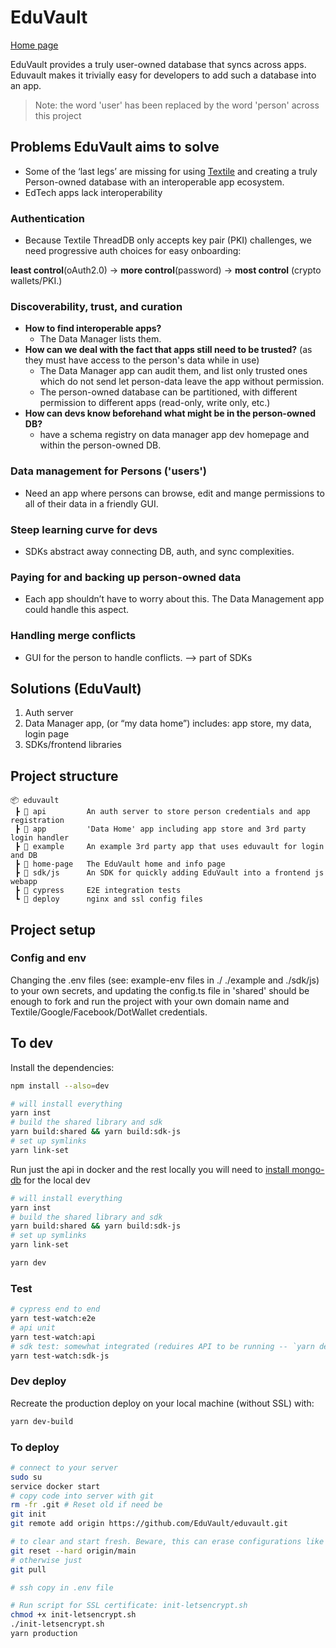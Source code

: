 # EduVault

[Home page](https://eduvault.org)

EduVault provides a truly user-owned database that syncs across apps.
Eduvault makes it trivially easy for developers to add such a database into an app.

> Note: the word 'user' has been replaced by the word 'person' across this project

## Problems EduVault aims to solve

- Some of the ‘last legs’ are missing for using [Textile](textile.io) and creating a truly Person-owned database with an interoperable app ecosystem.
- EdTech apps lack interoperability

### Authentication

- Because Textile ThreadDB only accepts key pair (PKI) challenges, we need progressive auth choices for easy onboarding:

**least control**(oAuth2.0) -> **more control**(password) -> **most control** (crypto wallets/PKI.)

### Discoverability, trust, and curation

- **How to find interoperable apps?**
  - The Data Manager lists them.
- **How can we deal with the fact that apps still need to be trusted?** (as they must have access to the person's data while in use)
  - The Data Manager app can audit them, and list only trusted ones which do not send let person-data leave the app without permission.
  - The person-owned database can be partitioned, with different permission to different apps (read-only, write only, etc.)
- **How can devs know beforehand what might be in the person-owned DB?**
  - have a schema registry on data manager app dev homepage and within the person-owned DB.

### Data management for Persons ('users')

- Need an app where persons can browse, edit and mange permissions to all of their data in a friendly GUI.

### Steep learning curve for devs

- SDKs abstract away connecting DB, auth, and sync complexities.

### Paying for and backing up person-owned data

- Each app shouldn’t have to worry about this. The Data Management app could handle this aspect.

### Handling merge conflicts

- GUI for the person to handle conflicts. —> part of SDKs

## Solutions (EduVault)

1. Auth server
2. Data Manager app, (or “my data home”)
   includes: app store, my data, login page
3. SDKs/frontend libraries

## Project structure

```
📦 eduvault
 ┣ 📂 api         An auth server to store person credentials and app registration
 ┣ 📂 app         'Data Home' app including app store and 3rd party login handler
 ┣ 📂 example     An example 3rd party app that uses eduvault for login and DB
 ┣ 📂 home-page   The EduVault home and info page
 ┣ 📂 sdk/js      An SDK for quickly adding EduVault into a frontend js webapp
 ┣ 📂 cypress     E2E integration tests
 ┗ 📂 deploy      nginx and ssl config files
```

## Project setup

### Config and env

Changing the .env files (see: example-env files in ./ ./example and ./sdk/js) to your own secrets, and updating the config.ts file in 'shared' should be enough to fork and run the project with your own domain name and Textile/Google/Facebook/DotWallet credentials.

## To dev

Install the dependencies:
```bash
npm install --also=dev
```

```bash
# will install everything
yarn inst
# build the shared library and sdk
yarn build:shared && yarn build:sdk-js
# set up symlinks
yarn link-set
```

Run just the api in docker and the rest locally
you will need to [install mongo-db](https://docs.mongodb.com/manual/administration/install-community/) for the local dev

```bash
# will install everything
yarn inst
# build the shared library and sdk
yarn build:shared && yarn build:sdk-js
# set up symlinks
yarn link-set
```

```bash
yarn dev
```

### Test

```bash
# cypress end to end
yarn test-watch:e2e
# api unit
yarn test-watch:api
# sdk test: somewhat integrated (reduires API to be running -- `yarn dev:api`)
yarn test-watch:sdk-js
```

### Dev deploy

Recreate the production deploy on your local machine (without SSL) with:

```bash
yarn dev-build
```

### To deploy

```bash
# connect to your server
sudo su
service docker start
# copy code into server with git
rm -fr .git # Reset old if need be
git init
git remote add origin https://github.com/EduVault/eduvault.git

# to clear and start fresh. Beware, this can erase configurations like the ssl certs.
git reset --hard origin/main
# otherwise just
git pull

# ssh copy in .env file

# Run script for SSL certificate: init-letsencrypt.sh
chmod +x init-letsencrypt.sh
./init-letsencrypt.sh
yarn production
```
